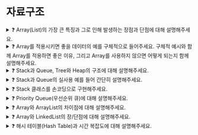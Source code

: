 # 자료구조   

<details>
<summary>❓ Array(List)의 가장 큰 특징과 그로 인해 발생하는 장점과 단점에 대해 설명해주세요.</summary>
<div markdown="1">

Array의 가장 큰 특징은 순차적으로 데이터를 저장한다는 점입니다.

데이터에 순서가 있기 때문에 0부터 시작하는 index가 존재하며, index를 사용해 특정 요소를 찾고 조작이 가능하다는 것이 Array의 장점입니다.

순차적으로 존재하는 데이터의 중간에 요소가 삽입되거나 삭제되는 경우 그 뒤의 모든 요소들을 한 칸씩 뒤로 밀거나 당겨줘야 하는 단점도 있습니다.

이러한 이유로 Array는 정보가 자주 삭제되거나 추가되는 데이터를 담기에는 적절치 않습니다.

</div>
</details>

<details>
<summary>❓ Array를 적용시키면 좋을 데이터의 예를 구체적으로 들어주세요. 구체적 예시와 함께 Array를 적용하면 좋은 이유, 그리고 Array를 사용하지 않으면 어떻게 되는지 함께 설명해주세요.</summary>
<div markdown="1">

Ex) 주식 차트가 있다.

주식 차트에 대한 데이터는 요소가 중간에 새롭게 추가되거나 삭제되는 정보가 아니며, 날짜 별로 주식 가격이 차례대로 저장되어야 하는 데이터입니다. 

즉, 순서가 굉장히 중요한 데이터이므로 Array 같이 순서를 보장해주는 자료구조를 사용하는 것이 좋습니다. 

Array를 사용하지 않고 순서가 없는 자료 구조를 사용하는 경우에는 날짜 별 주식 가격을 확인하기 어려우며 매번 전체 자료를 읽어 들이고 비교해야 하는 번거로움이 발생합니다.

</div>
</details>

<details>
<summary>❓ Stack과 Queue, Tree와 Heap의 구조에 대해 설명해주세요.</summary>
<div markdown="1">

Stack과 Queue는 선형 자료구조의 일종이며, Array와 LinkedList로 구현할 수 있습니다.

Stack은 후입선출(LIFO)방식 즉, 나중에 들어간 원소가 먼저 나오는 구조이고

Queue는 선입선출(FIFO)방식 즉, 먼저 들어간 원소가 먼저 나오는 구조를 갖습니다.

Tree는 스택과 큐와 같은 선형 구조가 아닌 비선형 자료구조이며, 계층적 관계를 표현하기에 적합합니다. 

Heap은 최댓값 또는 최솟값을 찾아내는 연산을 쉽게 하기 위해 고안된 구조로,

각 노드의 키 값이 자식의 키값보다 작지 않거나(최대힙) 그 자식의 키값보다 크지 않은 (최소힙) 완전이진트리 입니다.

</div>
</details>

<details>
<summary>❓ Stack과 Queue의 실사용 예를 들어 간단히 설명해주세요.</summary>
<div markdown="1">

**Stack** - **자바의 Stack 메모리 영역**

지역변수와 매개변수 데이터 값이 저장되는 공간이며, 메소드 호출 시 메모리에 할당되고 종료되면 메모리가 해제되며, LIFO(Last In First Out) 구조를 가집니다. 

**Queue - OS의 스케쥴러**

자원의 할당과 회수를 하는 스케쥴러 역할을 큐가 할 수 있습니다.

메모리에 적재된 다수의 프로세스 중 어떤 프로세스에게 자원을 할당할 것인가 그 순서를 결정하는 것이 자원의 효율적인 사용에 있고,

가장 단순한 형태의 스케쥴링 정책이 선입선처리(First Come First Served) 즉, 큐라고 볼 수 있습니다.

</div>
</details>

<details>
<summary>❓ Stack 클래스를 손코딩으로 구현해주세요.</summary>
<div markdown="1">

```java
public class Stack {
	private static int MAX_STACK_SIZE = 10;
	private int top;
	private int[] data = new int[MAX_STACK_SIZE];

	public Stack() {
		top = -1;
	}

	public void push(int data_) throws Exception {
		if(isFull()) {
			throw new Exception("스택이 가득 찼습니다.");
		}
		data[++top] = data_;
	}

	public int pop() throws Exception {
		if(isEmpty()) {
			throw new Exception("스택이 비었습니다.");
		}
		return data[top--];
	}

	public int peek() throws Exception {
		if(isEmpty()) {
			throw new Exception("스택이 비었습니다.");
		}
		return data[top];
	}

	public boolean isEmpty() {
		return top == -1;
	}

	public boolean isFull() {
		return top == MAX_STACK_SIZE -1;
	}

	public int size() {
		return top+1;
	}

}
```

</div>
</details>

<details>
<summary>❓ Priority Queue(우선순위 큐)에 대해 설명해주세요.</summary>
<div markdown="1">

우선순위 큐는 들어간 순서에 상관없이 우선순위가 높은 데이터를 먼저 꺼내기 위해 고안된 자료구조입니다. 
우선순위 큐 구현 방식에는 배열, 연결 리스트, 힙이 있고, 그 중 힙 방식이 worst case 라도 시간 복잡도 O(logN) 을 보장하기 때문에 일반적으로 완전 이진트리 형태의 힙을 이용해 구현합니다.

</div>
</details>

<details>
<summary>❓ Array와 ArrayList의 차이점에 대해 설명해주세요.</summary>
<div markdown="1">

Array는 크기가 고정적이고, ArrayList는 크기가 가변적입니다.

Array는 초기화 시 메모리에 할당되어 ArrayList보다 속도가 빠르고,

ArrayList는 데이터 추가 및 삭제 시 메모리를 재할당하기 때문에 속도가 Array보다 느립니다.

</div>
</details>

<details>
<summary>❓ Array와 LinkedList의 장/단점에 대해 설명해주세요.</summary>
<div markdown="1">

**Array**는 인덱스(index)로 해당 원소(element)에 접근할 수 있어 **찾고자 하는 원소의 인덱스 값을 알고 있으면 O(1)에 해당 원소로 접근**할 수 있습니다.

즉, RandomAccess가 가능해 **속도가 빠르다는 장점**이 있습니다. 

하지만, **삽입 또는 삭제의 과정에서 각 원소들을 shift 해줘야 하는 비용이 생겨 이 경우 시간 복잡도는 O(n)이 된다는 단점**이 있습니다.

이 문제점을 해결하기 위한 자료구조가 **LinkedList**입니다.

각각의 원소들은 자기 자신 다음에 어떤 원소인지만을 기억하고 있기 때문에 이 부분만 다른 값으로 바꿔주면 **삽입과 삭제를 O(1)로 해결**할 수 있습니다. 

하지만, LinkedList는 **원하는 위치에 한 번에 접근할 수 없다는 단점**이 있습니다. 원하는 위치에 삽입을 하고자 하면 **원하는 위치를 Search 과정에 있어서 첫번째 원소부터 다 확인해야** 합니다.

정리하자면,

**Array는 검색이 빠르지만, 삽입, 삭제가 느리다.**

**LinkedList는 삽입, 삭제가 빠르지만, 검색이 느리다.**

</div>
</details>

<details>
<summary>❓ 해시 테이블(Hash Table)과 시간 복잡도에 대해 설명해주세요.</summary>
<div markdown="1">

해시 테이블은 (Key, Value)로 데이터를 저장하는 자료구조 중 하나로 빠르게 데이터를 검색할 수 있는 자료구조입니다.

빠른 검색 속도를 제공하는 이유는 내부적으로 배열(버킷)을 사용하여 데이터를 저장하기 때문입니다. 

각 Key값은 해시함수에 의해 고유한 index를 가지게 되어 바로 접근할 수 있으므로 평균 O(1)의 시간 복잡도로 데이터를 조회합니다.

하지만, index 값이 충돌이 발생한 경우 Chanining에 연결된 리스트들까지 검색해야 하므로 O(N)까지 증가할 수 있습니다.

</div>
</details>